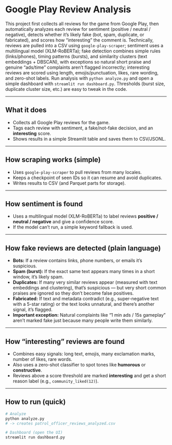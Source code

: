 # Google Play Review Analysis 

This project first collects all reviews for the game from Google Play, then automatically analyzes each review for sentiment (positive / neutral / negative), detects whether it’s likely fake (bot, spam, duplicate, or fabricated), and scores how “interesting” the comment is. Technically, reviews are pulled into a CSV using `google-play-scraper`; sentiment uses a multilingual model (XLM-RoBERTa); fake detection combines simple rules (links/phones), timing patterns (bursts), and similarity clusters (text embeddings + DBSCAN), with exceptions so natural short praise and genuine “ads/time” complaints aren’t flagged incorrectly; interesting reviews are scored using length, emojis/punctuation, likes, rare wording, and zero-shot labels. Run analysis with `python analyze.py` and open a simple dashboard with `streamlit run dashboard.py`. Thresholds (burst size, duplicate cluster size, etc.) are easy to tweak in the code.

---

## What it does
- Collects all Google Play reviews for the game.  
- Tags each review with sentiment, a fake/not-fake decision, and an **interesting** score.  
- Shows results in a simple Streamlit table and saves them to CSV/JSONL.

---

## How scraping works (simple)
- Uses `google-play-scraper` to pull reviews from many locales.  
- Keeps a checkpoint of seen IDs so it can resume and avoid duplicates.  
- Writes results to CSV (and Parquet parts for storage).

---

## How sentiment is found
- Uses a multilingual model (XLM-RoBERTa) to label reviews **positive / neutral / negative** and give a confidence score.  
- If the model can’t run, a simple keyword fallback is used.

---

## How fake reviews are detected (plain language)
- **Bots:** If a review contains links, phone numbers, or emails it’s suspicious.  
- **Spam (burst):** If the exact same text appears many times in a short window, it’s likely spam.  
- **Duplicates:** If many very similar reviews appear (measured with text embeddings and clustering), that’s suspicious — but very short common praises are ignored so they don’t become false positives.  
- **Fabricated:** If text and metadata contradict (e.g., super-negative text with a 5-star rating) or the text looks unnatural, and there’s another signal, it’s flagged.  
- **Important exception:** Natural complaints like “1 min ads / 15s gameplay” aren’t marked fake just because many people write them similarly.

---

## How “interesting” reviews are found
- Combines easy signals: long text, emojis, many exclamation marks, number of likes, rare words.  
- Also uses a zero-shot classifier to spot tones like **humorous** or **constructive**.  
- Reviews above a score threshold are marked **interesting** and get a short reason label (e.g., `community_liked(12)`).

---

## How to run (quick)
```bash
# Analyze
python analyze.py
# -> creates patrol_officer_reviews_analyzed.csv

# Dashboard (open the UI)
streamlit run dashboard.py
